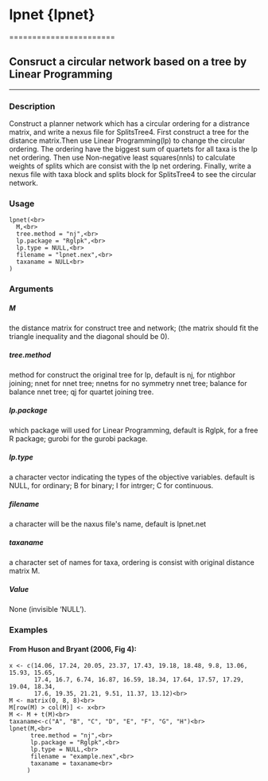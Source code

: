 # lpnet {lpnet}
=======================
## Consruct a circular network based on a tree by Linear Programming
----------------------------------------------------------------------
### Description
Construct a planner network which has a circular ordering for a distrance matrix, and write a nexus file for SplitsTree4. First construct a tree for the distance matrix.Then use Linear Programming(lp) to change the circular ordering. The ordering have the biggest sum of quartets for all taxa is the lp net ordering. Then use Non-negative least squares(nnls) to calculate weights of splits which are consist with the lp net ordering. Finally, write a nexus file with taxa block and splits block for SplitsTree4 to see the circular network.

### Usage
    lpnet(<br>
      M,<br>
      tree.method = "nj",<br>
      lp.package = "Rglpk",<br>
      lp.type = NULL,<br>
      filename = "lpnet.nex",<br>
      taxaname = NULL<br>
    )

### Arguments
##### M	
the distance matrix for construct tree and network; (the matrix should fit the triangle inequality and the diagonal should be 0).

##### tree.method	
method for construct the original tree for lp, default is nj, for ntighbor joining; nnet for nnet tree; nnetns for no symmetry nnet tree; balance for balance nnet tree; qj for quartet joining tree.

##### lp.package	
which package will used for Linear Programming, default is Rglpk, for a free R package; gurobi for the gurobi package.

##### lp.type	
a character vector indicating the types of the objective variables. default is NULL, for ordinary; B for binary; I for intrger; C for continuous.

##### filename	
a character will be the naxus file's name, default is lpnet.net

##### taxaname	
a character set of names for taxa, ordering is consist with original distance matrix M.

##### Value
None (invisible ‘NULL’).

### Examples
#### From Huson and Bryant (2006, Fig 4):
    x <- c(14.06, 17.24, 20.05, 23.37, 17.43, 19.18, 18.48, 9.8, 13.06, 15.93, 15.65,
           17.4, 16.7, 6.74, 16.87, 16.59, 18.34, 17.64, 17.57, 17.29, 19.04, 18.34,
           17.6, 19.35, 21.21, 9.51, 11.37, 13.12)<br>
    M <- matrix(0, 8, 8)<br>
    M[row(M) > col(M)] <- x<br>
    M <- M + t(M)<br>
    taxaname<-c("A", "B", "C", "D", "E", "F", "G", "H")<br>
    lpnet(M,<br>
          tree.method = "nj",<br>
          lp.package = "Rglpk",<br>
          lp.type = NULL,<br>
          filename = "example.nex",<br>
          taxaname = taxaname<br>
         )

